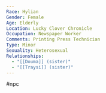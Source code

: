 ```yaml
---
Race: Hylian
Gender: Female
Age: Elderly
Location: Lucky Clover Chronicle
Occupation: Newspaper Worker
Comments: Printing Press Technician
Type: Minor
Sexuality: Heterosexual
Relationships:
  - "[[Douma]] (sister)"
  - "[[Traysi]] (sister)"
---
```

#npc 
